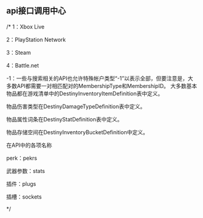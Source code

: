 ## api接口调用中心
/*
1：Xbox Live

2：PlayStation Network

3：Steam

4：Battle.net

-1：一些与搜索相关的API也允许特殊帐户类型“-1”以表示全部，但要注意是，大多数API都需要一对相匹配对的MembershipType和MembershipID。
大多数基本物品都在游戏清单中的DestinyInventoryItemDefinition表中定义。

物品伤害类型在DestinyDamageTypeDefinition表中定义。

物品属性词条在DestinyStatDefinition表中定义。

物品存储空间在DestinyInventoryBucketDefinition中定义。

在API中的各项名称

perk：pekrs

武器参数：stats

插件：plugs

插槽：sockets

*/
